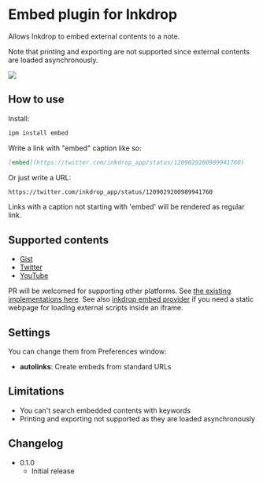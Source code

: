 # Embed plugin for Inkdrop

Allows Inkdrop to embed external contents to a note.

Note that printing and exporting are not supported since external contents are loaded asynchronously.

![](https://github.com/inkdropapp/inkdrop-embed/raw/master/docs/screenshot.png)

## How to use

Install:

```sh
ipm install embed
```

Write a link with "embed" caption like so:

```markdown
[embed](https://twitter.com/inkdrop_app/status/1209029200989941760)
```

Or just write a URL:

```markdown
https://twitter.com/inkdrop_app/status/1209029200989941760
```

Links with a caption not starting with 'embed' will be rendered as regular link.

## Supported contents

- [Gist](https://gist.github.com/)
- [Twitter](https://twitter.com/)
- [YouTube](https://www.youtube.com/)

PR will be welcomed for supporting other platforms.
See [the existing implementations here](https://github.com/inkdropapp/inkdrop-embed/tree/master/src/providers).
See also [inkdrop embed provider](https://github.com/inkdropapp/inkdrop-embed-provider) if you need a static webpage for loading external scripts inside an iframe.

## Settings

You can change them from Preferences window:

- **autolinks**: Create embeds from standard URLs

## Limitations

- You can't search embedded contents with keywords
- Printing and exporting not supported as they are loaded asynchronously

##

## Changelog

- 0.1.0
  - Initial release
